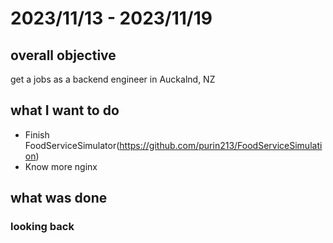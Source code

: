 # 2023/11/13 - 2023/11/19

## overall objective
get a jobs as a backend engineer in Auckalnd, NZ

## what I want to do
- Finish FoodServiceSimulator(https://github.com/purin213/FoodServiceSimulation)
- Know more nginx
## what was done
### looking back

